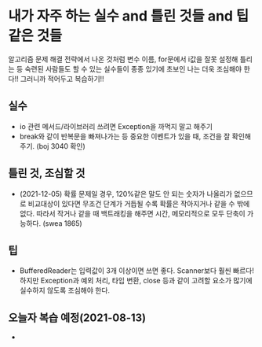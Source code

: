 
# 내가 자주 하는 실수 and 틀린 것들 and 팁같은 것들
알고리즘 문제 해결 전략에서 나온 것처럼 변수 이름, for문에서 i값을 잘못 설정해 틀리는 등 숙련된 사람들도 할 수 있는 실수들이 종종 있기에 초보인 나는 더욱 조심해야 한다!! 그러니까 적어두고 복습하기!!

## 실수
 - io 관련 메서드/라이브러리 쓰려면 Exception을 까먹지 말고 해주기
 - break와 같이 반복문을 빠져나가는 등 중요한 이벤트가 있을 때, 조건을 잘 확인해주기. (boj 3040 확인)

## 틀린 것, 조심할 것
 - (2021-12-05) 확률 문제일 경우, 120%같은 말도 안 되는 숫자가 나올리가 없으므로 비교대상이 있다면 무조건 단계가 거듭될 수록 확률은 작아지거나 같을 수 밖에 없다. 따라서 작거나 같을 때 백트래킹을 해주면 시간, 메모리적으로 모두 단축이 가능하다. (swea 1865)

## 팁
 - BufferedReader는 입력값이 3개 이상이면 쓰면 좋다. Scanner보다 훨씬 빠르다! 하지만 Exception과 예외 처리, 타입 변환, close 등과 같이 고려할 요소가 많기에 실수하지 않도록 조심해야 한다.


## 오늘자 복습 예정(2021-08-13)
 - 
